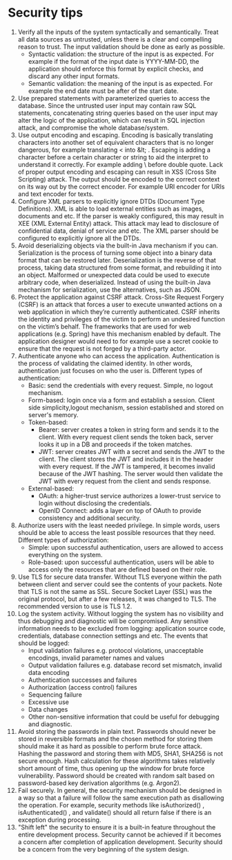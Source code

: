 # Security tips

1. Verify all the inputs of the system syntactically and semantically. Treat all data sources as untrusted, unless there is a clear and compelling reason to trust. The input validation should be done as early as possible.
    * Syntactic validation: the structure of the input is as expected. For example if the format of the input date is YYYY-MM-DD, the application should enforce this format by explicit checks, and discard any other input formats.
    * Semantic validation: the meaning of the input is as expected. For example the end date must be after of the start date.
2. Use prepared statements with parameterized queries to access the database. Since the untrusted user input may contain raw SQL statements, concatenating string queries based on the user input may alter the logic of the application, which can result in SQL injection attack, and compromise the whole database/system.
3. Use output encoding and escaping. Encoding is basically translating characters into another set of equivalent characters that is no longer dangerous, for example translating <  into \&lt; . Escaping is adding a character before a certain character or string to aid the interpret to understand it correctly. For example adding \  before double quote. Lack of proper output encoding and escaping can result in XSS (Cross Site Scripting) attack. The output should be encoded to the correct context on its way out by the correct encoder. For example URI encoder for URIs and text encoder for texts.
4. Configure XML parsers to explicitly ignore DTDs (Document Type Definitions). XML is able to load external entities such as images, documents and etc. If the parser is weakly configured, this may result in XEE (XML External Entity) attack. This attack may lead to disclosure of confidential data, denial of service and etc. The XML parser should be configured to explicitly ignore all the DTDs.
5. Avoid deserializing objects via the built-in Java mechanism if you can. Serialization is the process of turning some object into a binary data format that can be restored later. Deserialization is the reverse of that process, taking data structured from some format, and rebuilding it into an object. Malformed or unexpected data could be used to execute arbitrary code, when deserialized. Instead of using the built-in Java mechanism for serialization, use the alternatives, such as JSON.
6. Protect the application against CSRF attack. Cross-Site Request Forgery (CSRF) is an attack that forces a user to execute unwanted actions on a web application in which they’re currently authenticated. CSRF inherits the identity and privileges of the victim to perform an undesired function on the victim’s behalf. The frameworks that are used for web applications (e.g. Spring) have this mechanism enabled by default. The application designer would need to for example use a secret cookie to ensure that the request is not forged by a third-party actor.
7. Authenticate anyone who can access the application. Authentication is the process of validating the claimed identity. In other words, authentication just focuses on who the user is. Different types of authentication:
    * Basic: send the credentials with every request. Simple, no logout mechanism.
    * Form-based: login once via a form and establish a session. Client side simplicity,logout mechanism, session established and stored on server's memory.
    * Token-based:
        * Bearer: server creates a token in string form and sends it to the client. With every request client sends the token back, server looks it up in a DB and proceeds if the token matches.
        * JWT: server creates JWT with a secret and sends the JWT to the client. The client stores the JWT and includes it in the header with every request. If the JWT is tampered, it becomes invalid because of the JWT hashing. The server would then validate the JWT with every request from the client and sends response.
    * External-based:
        * OAuth: a higher-trust service authorizes a lower-trust service to login without disclosing the credentials.
        * OpenID Connect: adds a layer on top of OAuth to provide consistency and additional security.
8. Authorize users with the least needed privilege. In simple words, users should be able to access the least possible resources that they need. Different types of authorization:
    * Simple: upon successful authentication, users are allowed to access everything on the system.
    * Role-based: upon successful authentication, users will be able to access only the resources that are defined based on their role.
9. Use TLS for secure data transfer. Without TLS everyone within the path between client and server could see the contents of your packets. Note that TLS is not the same as SSL. Secure Socket Layer (SSL) was the original protocol, but after a few releases, it was changed to TLS. The recommended version to use is TLS 1.2.
10. Log the system activity. Without logging the system has no visibility and thus debugging and diagnostic will be compromised. Any sensitive information needs to be excluded from logging: application source code, credentials, database connection settings and etc. The events that should be logged:
    * Input validation failures e.g. protocol violations, unacceptable encodings,
    invalid parameter names and values
    * Output validation failures e.g. database record set mismatch, invalid data encoding
    * Authentication successes and failures
    * Authorization (access control) failures
    * Sequencing failure
    * Excessive use
    * Data changes
    * Other non-sensitive information that could be useful for debugging and diagnostic.
11. Avoid storing the passwords in plain text. Passwords should never be stored in reversible formats and the chosen method for storing them should make it as hard as possible to perform brute force attack. Hashing the password and storing them with MD5, SHA1, SHA256 is not secure enough. Hash calculation for these algorithms takes relatively short amount of time, thus opening up the window for brute force vulnerability. Password should be created with random salt based on password-based key derivation algorithms (e.g. Argon2).
12. Fail securely. In general, the security mechanism should be designed in a way so that a failure will follow the same execution path as disallowing the operation. For example, security methods like isAuthorized() , isAuthenticated() , and validate()  should all return false if there is an exception during processing.
13. "Shift left" the security to ensure it is a built-in feature throughout the entire development process. Security cannot be achieved if it becomes a concern after completion of application development. Security should be a concern from the very beginning of the system design.